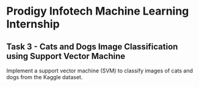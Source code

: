 # Prodigy Infotech Machine Learning Internship

## Task 3 - Cats and Dogs Image Classification using Support Vector Machine

Implement a support vector machine (SVM) to classify images of cats and dogs from the Kaggle dataset.
   
